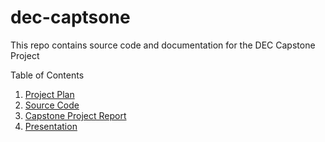 # dec-captsone

This repo contains source code and documentation for the DEC Capstone Project

Table of Contents
1. [Project Plan](doc/project-plan.md)
2. [Source Code](src/)
3. [Capstone Project Report](doc/capstone-report.md)
4. [Presentation](https://docs.google.com/presentation/d/1GJoZHRVRAE1LWeNZM_Y8xthYvOEOBRtDSNPlh4Bsl1g)